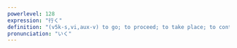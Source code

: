 ```yaml
---
powerlevel: 128
expression: "行く"
definition: "(v5k-s,vi,aux-v) to go; to proceed; to take place; to continue; (P)"
pronunciation: "いく"
---
```

